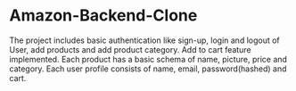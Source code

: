 # Amazon-Backend-Clone
The project includes basic authentication like sign-up, login and logout of User, add products and add product category. Add to cart feature implemented. Each product has a basic schema of name, picture, price and category. Each user profile consists of name, email, password(hashed) and cart. 
